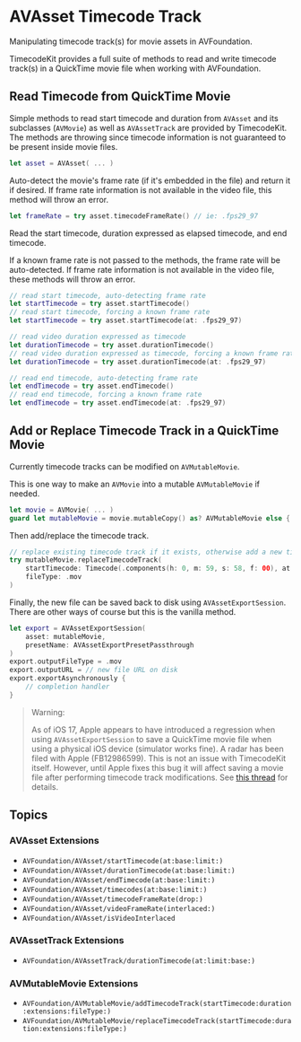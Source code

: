 # AVAsset Timecode Track

Manipulating timecode track(s) for movie assets in AVFoundation.

TimecodeKit provides a full suite of methods to read and write timecode track(s) in a QuickTime movie file when working with AVFoundation.

## Read Timecode from QuickTime Movie

Simple methods to read start timecode and duration from `AVAsset` and its subclasses (`AVMovie`) as well as `AVAssetTrack` are provided by TimecodeKit.
The methods are throwing since timecode information is not guaranteed to be present inside movie files.

```swift
let asset = AVAsset( ... )
```

Auto-detect the movie's frame rate (if it's embedded in the file) and return it if desired.
If frame rate information is not available in the video file, this method will throw an error.

```swift
let frameRate = try asset.timecodeFrameRate() // ie: .fps29_97
```

Read the start timecode, duration expressed as elapsed timecode, and end timecode.

If a known frame rate is not passed to the methods, the frame rate will be auto-detected.
If frame rate information is not available in the video file, these methods will throw an error.

```swift
// read start timecode, auto-detecting frame rate
let startTimecode = try asset.startTimecode()
// read start timecode, forcing a known frame rate
let startTimecode = try asset.startTimecode(at: .fps29_97)

// read video duration expressed as timecode
let durationTimecode = try asset.durationTimecode()
// read video duration expressed as timecode, forcing a known frame rate
let durationTimecode = try asset.durationTimecode(at: .fps29_97)

// read end timecode, auto-detecting frame rate
let endTimecode = try asset.endTimecode()
// read end timecode, forcing a known frame rate
let endTimecode = try asset.endTimecode(at: .fps29_97)
```

## Add or Replace Timecode Track in a QuickTime Movie

Currently timecode tracks can be modified on `AVMutableMovie`.

This is one way to make an `AVMovie` into a mutable `AVMutableMovie` if needed.

```swift
let movie = AVMovie( ... )
guard let mutableMovie = movie.mutableCopy() as? AVMutableMovie else { ... }
```

Then add/replace the timecode track.

```swift
// replace existing timecode track if it exists, otherwise add a new timecode track
try mutableMovie.replaceTimecodeTrack(
    startTimecode: Timecode(.components(h: 0, m: 59, s: 58, f: 00), at: .fps29_97),
    fileType: .mov
)
```

Finally, the new file can be saved back to disk using `AVAssetExportSession`. There are other ways of course but this is the vanilla method.

```swift
let export = AVAssetExportSession(
    asset: mutableMovie,
    presetName: AVAssetExportPresetPassthrough
)
export.outputFileType = .mov
export.outputURL = // new file URL on disk
export.exportAsynchronously {
    // completion handler
}
```

> Warning:
>
> As of iOS 17, Apple appears to have introduced a regression when using `AVAssetExportSession` to save a QuickTime movie file when using a physical iOS device (simulator works fine).
> A radar has been filed with Apple (FB12986599). This is not an issue with TimecodeKit itself.
> However, until Apple fixes this bug it will affect saving a movie file after performing timecode track modifications.
> See [this thread](https://github.com/orchetect/TimecodeKit/discussions/63) for details.

## Topics

### AVAsset Extensions

- ``AVFoundation/AVAsset/startTimecode(at:base:limit:)``
- ``AVFoundation/AVAsset/durationTimecode(at:base:limit:)``
- ``AVFoundation/AVAsset/endTimecode(at:base:limit:)``
- ``AVFoundation/AVAsset/timecodes(at:base:limit:)``
- ``AVFoundation/AVAsset/timecodeFrameRate(drop:)``
- ``AVFoundation/AVAsset/videoFrameRate(interlaced:)``
- ``AVFoundation/AVAsset/isVideoInterlaced``

### AVAssetTrack Extensions

- ``AVFoundation/AVAssetTrack/durationTimecode(at:limit:base:)``

### AVMutableMovie Extensions

- ``AVFoundation/AVMutableMovie/addTimecodeTrack(startTimecode:duration:extensions:fileType:)``
- ``AVFoundation/AVMutableMovie/replaceTimecodeTrack(startTimecode:duration:extensions:fileType:)``
